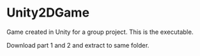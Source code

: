 # Unity2DGame
Game created in Unity for a group project. This is the executable.

Download part 1 and 2 and extract to same folder.

